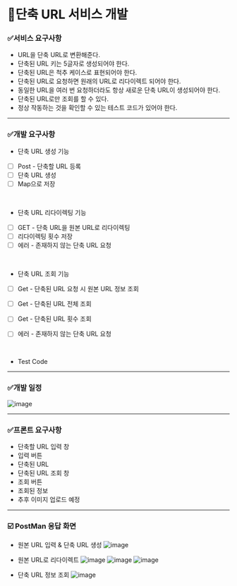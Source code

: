 # 📌단축 URL 서비스 개발

### ✅서비스 요구사항
- URL을 단축 URL로 변환해준다.
- 단축된 URL 키는 5글자로 생성되어야 한다.
- 단축된 URL은 척추 케이스로 표현되어야 한다.
- 단축된 URL로 요청하면 원래의 URL로 리다이렉트 되어야 한다.
- 동일한 URL을 여러 번 요청하더라도 항상 새로운 단축 URL이 생성되어야 한다.
- 단축된 URL로만 조회를 할 수 있다.
- 정상 작동하는 것을 확인할 수 있는 테스트 코드가 있어야 한다.
  
----

### ✅개발 요구사항
- 단축 URL 생성 기능
- [ ] Post - 단축할 URL 등록
- [ ] 단축 URL 생성
- [ ] Map으로 저장
  
<br>

  
- 단축 URL 리다이렉팅 기능
- [ ] GET - 단축 URL을 원본 URL로 리다이렉팅
- [ ] 리다이렉팅 횟수 저장
- [ ] 에러 - 존재하지 않는 단축 URL 요청

<br>

- 단축 URL 조회 기능
- [ ] Get - 단축된 URL 요청 시 원본 URL 정보 조회
- [ ] Get - 단축된 URL 전체 조회
- [ ] Get - 단축된 URL 횟수 조회
- [ ] 에러 - 존재하지 않는 단축 URL 요청
 
  <br>

- Test Code

----

### ✅개발 일정 
![image](https://github.com/user-attachments/assets/815e7529-42b7-4761-a6bd-2242d3e169a2)


---- 

### ✅프론트 요구사항
- 단축할 URL 입력 창
- 입력 버튼
- 단축된 URL
- 단축된 URL 조회 창
- 조회 버튼
- 조회된 정보
- 추후 이미지 업로드 예정

-----

### ☑️ PostMan 응답 화면
- 원본 URL 입력 & 단축 URL 생성 
  ![image](https://github.com/user-attachments/assets/9e793b44-025d-4365-b894-60155b6be2bc)


- 원본 URL로 리다이렉트
![image](https://github.com/user-attachments/assets/d42b3854-359d-422d-b1a1-74cb32956527)
![image](https://github.com/user-attachments/assets/4403254d-1234-4b3c-9ec4-2742dfd78661)
![image](https://github.com/user-attachments/assets/c730edc6-d2f0-4c7a-a7a1-821a1af5e18c)

- 단축 URL 정보 조회
![image](https://github.com/user-attachments/assets/2dfd9161-7bdb-4c85-8b3d-8a98f13857bd)
